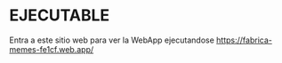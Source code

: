 # EJECUTABLE

Entra a este sitio web para ver la WebApp ejecutandose https://fabrica-memes-fe1cf.web.app/

